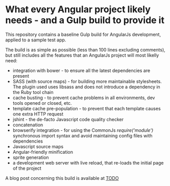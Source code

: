 # What every Angular project likely needs - and a Gulp build to provide it

This repository contains a baseline Gulp build for AngularJs development, applied to a sample test app. 

The build is as simple as possible (less than 100 lines excluding comments), but still includes all the features that an AngularJs project will most likelly need: 

* integration with bower - to ensure all the latest dependencies are present
* SASS (with source maps) - for building more maintainable stylesheets. The plugin used uses libsass and does not introduce a dependency in the Ruby tool chain 
* cache busting - to prevent cache problems in all environments, dev tools opened or closed, etc.
* template cache pre-population - to prevent that each template causes one extra HTTP request
* jshint - the de-facto Javascript code quality checker
* concatenation
* browserify integration - for using the CommonJs *require('module')* synchronous import syntax and avoid maintaining config files with dependencies
* Javascript source maps
* Angular-friendly minification
* sprite generation 
* a development web server with live reload, that re-loads the initial page of the project

A blog post concerning this build is available at [TODO](TODO)

